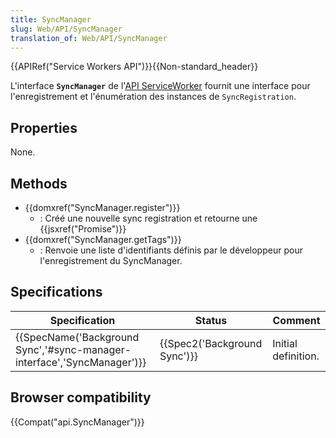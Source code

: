 ```yaml
---
title: SyncManager
slug: Web/API/SyncManager
translation_of: Web/API/SyncManager
---
```

{{APIRef("Service Workers API")}}{{Non-standard_header}}

L'interface **`SyncManager`** de l'[API ServiceWorker](/fr/docs/Web/API/Service_Worker_API) fournit une interface pour l'enregistrement et l'énumération des instances de `SyncRegistration`.

## Properties

None.

## Methods

- {{domxref("SyncManager.register")}}
  - : Créé une nouvelle sync registration et retourne une {{jsxref("Promise")}}
- {{domxref("SyncManager.getTags")}}
  - : Renvoie une liste d'identifiants définis par le développeur pour l'enregistrement du SyncManager.

## Specifications

| Specification                                                                                    | Status                               | Comment             |
| ------------------------------------------------------------------------------------------------ | ------------------------------------ | ------------------- |
| {{SpecName('Background Sync','#sync-manager-interface','SyncManager')}} | {{Spec2('Background Sync')}} | Initial definition. |

## Browser compatibility

{{Compat("api.SyncManager")}}
